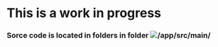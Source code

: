 # This is a work in progress 

### Sorce code is located in folders in folder ![/app/src/main/](https://github.com/Haza290/Drinking_Game_App/tree/master/app/src/main)
